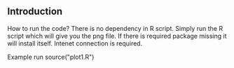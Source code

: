 ## Introduction
How to run the code?
There is no dependency in R script. Simply run the R script which will give you the png file. 
If there is required package missing it will install itself. Intenet connection is required.

Example run
source("plot1.R")